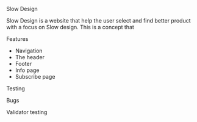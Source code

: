Slow Design 

Slow Design is a website that help the user select and find better product with a focus on Slow design. This is a concept that 

Features
- Navigation 
- The header
- Footer 
- Info page 
- Subscribe page 
  
Testing 

Bugs 

Validator testing

